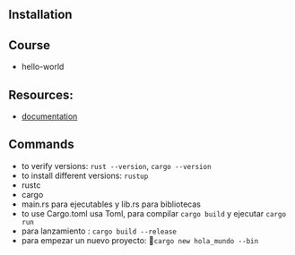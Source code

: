 ## Installation

## Course
  - hello-world

## Resources:
  - [documentation](https://doc.rust-lang.org/book/)

## Commands
- to verify versions: `rust --version`, `cargo --version`
- to install different versions: `rustup`
- rustc
- cargo
- main.rs para ejecutables y lib.rs para bibliotecas
- to use Cargo.toml usa Toml, para compilar `cargo build` y ejecutar `cargo run`
- para lanzamiento : `cargo build --release`
- para empezar un nuevo proyecto: `cargo new hola_mundo --bin`
